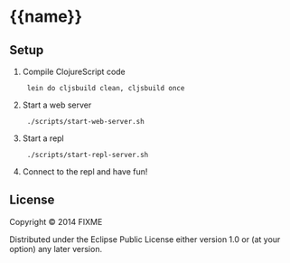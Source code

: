 # {{name}}

## Setup

1. Compile ClojureScript code

        lein do cljsbuild clean, cljsbuild once

2. Start a web server

        ./scripts/start-web-server.sh

3. Start a repl

        ./scripts/start-repl-server.sh

4. Connect to the repl and have fun!

## License

Copyright © 2014 FIXME

Distributed under the Eclipse Public License either version 1.0 or (at
your option) any later version.
